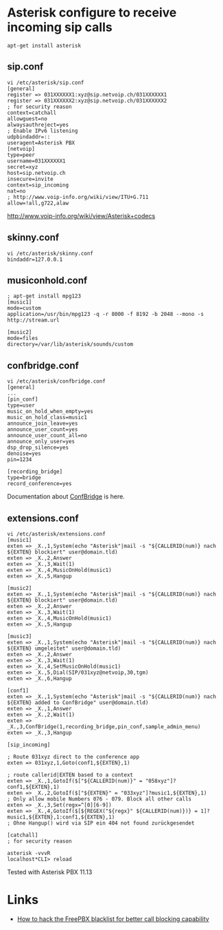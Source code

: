 # Asterisk configure to receive incoming sip calls

    apt-get install asterisk

## sip.conf

	vi /etc/asterisk/sip.conf
	[general]
	register => 031XXXXXX1:xyz@sip.netvoip.ch/031XXXXXX1
	register => 031XXXXXX2:xyz@sip.netvoip.ch/031XXXXXX2
	; for security reason
	context=catchall
	allowguest=no
	alwaysauthreject=yes
	; Enable IPv6 listening
	udpbindaddr=::
	useragent=Asterisk PBX
	[netvoip]
	type=peer
	username=031XXXXXX1
	secret=xyz
	host=sip.netvoip.ch
	insecure=invite
	context=sip_incoming
	nat=no
	; http://www.voip-info.org/wiki/view/ITU+G.711
	allow=!all,g722,alaw

<http://www.voip-info.org/wiki/view/Asterisk+codecs>

## skinny.conf

	vi /etc/asterisk/skinny.conf
	bindaddr=127.0.0.1

## musiconhold.conf

	; apt-get install mpg123
	[music1]
	mode=custom
	application=/usr/bin/mpg123 -q -r 8000 -f 8192 -b 2048 --mono -s http://stream.url

	[music2]
	mode=files
	directory=/var/lib/asterisk/sounds/custom

## confbridge.conf

	vi /etc/asterisk/confbridge.conf
	[general]
	...
	[pin_conf]
	type=user
	music_on_hold_when_empty=yes
	music_on_hold_class=music1
	announce_join_leave=yes
	announce_user_count=yes
	announce_user_count_all=no
	announce_only_user=yes
	dsp_drop_silence=yes
	denoise=yes
	pin=1234

	[recording_bridge]
	type=bridge
	record_conference=yes

Documentation about [ConfBridge](https://wiki.asterisk.org/wiki/display/AST/ConfBridge) is here.

## extensions.conf

	vi /etc/asterisk/extensions.conf
	[music1]
	exten => _X.,1,System(echo "Asterisk"|mail -s "${CALLERID(num)} nach ${EXTEN} blockiert" user@domain.tld)
	exten => _X.,2,Answer
	exten => _X.,3,Wait(1)
	exten => _X.,4,MusicOnHold(music1)
	exten => _X.,5,Hangup

	[music2]
	exten => _X.,1,System(echo "Asterisk"|mail -s "${CALLERID(num)} nach ${EXTEN} blockiert" user@domain.tld)
	exten => _X.,2,Answer
	exten => _X.,3,Wait(1)
	exten => _X.,4,MusicOnHold(music1)
	exten => _X.,5,Hangup

	[music3]
	exten => _X.,1,System(echo "Asterisk"|mail -s "${CALLERID(num)} nach ${EXTEN} umgeleitet" user@domain.tld)
	exten => _X.,2,Answer
	exten => _X.,3,Wait(1)
	exten => _X.,4,SetMusicOnHold(music1)
	exten => _X.,5,Dial(SIP/031xyz@netvoip,30,tgm)
	exten => _X.,6,Hangup

	[conf1]
	exten => _X.,1,System(echo "Asterisk"|mail -s "${CALLERID(num)} nach ${EXTEN} added to ConfBridge" user@domain.tld)
	exten => _X.,1,Answer
	exten => _X.,2,Wait(1)
	exten => _X.,3,ConfBridge(1,recording_bridge,pin_conf,sample_admin_menu)
	exten => _X.,3,Hangup

	[sip_incoming]

	; Route 031xyz direct to the conference app
	exten => 031xyz,1,Goto(conf1,${EXTEN},1)

	; route callerid|EXTEN based to a context
	exten => _X.,1,GotoIf($["${CALLERID(num)}" = "058xyz"]?conf1,${EXTEN},1)
	exten => _X.,2,GotoIf($["${EXTEN}" = "033xyz"]?music1,${EXTEN},1)
	; Only allow mobile Numbers 076 - 079. Block all other calls
	exten => _X.,3,Set(regx=^[0][6-9])
	exten => _X.,4,GotoIf($[${REGEX("${regx}" ${CALLERID(num)})} = 1]?music1,${EXTEN},1:conf1,${EXTEN},1)
	; Ohne Hangup() wird via SIP ein 404 not found zurückgesendet

	[catchall]
	; for security reason

	asterisk -vvvR
	localhost*CLI> reload

Tested with Asterisk PBX 11.13

# Links

* [How to hack the FreePBX blacklist for better call blocking capability ](http://tech.iprock.com/?p=10261)

